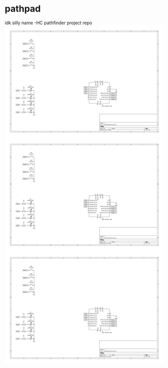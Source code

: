 # pathpad
idk silly name -HC pathfinder project repo
![schematicyay](image.png)
![alt text](image-1.png)
![alt text](image-2.png)